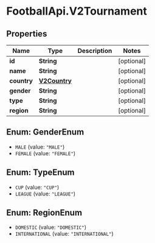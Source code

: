 # FootballApi.V2Tournament

## Properties
Name | Type | Description | Notes
------------ | ------------- | ------------- | -------------
**id** | **String** |  | [optional] 
**name** | **String** |  | [optional] 
**country** | [**V2Country**](V2Country.md) |  | [optional] 
**gender** | **String** |  | [optional] 
**type** | **String** |  | [optional] 
**region** | **String** |  | [optional] 

<a name="GenderEnum"></a>
## Enum: GenderEnum

* `MALE` (value: `"MALE"`)
* `FEMALE` (value: `"FEMALE"`)


<a name="TypeEnum"></a>
## Enum: TypeEnum

* `CUP` (value: `"CUP"`)
* `LEAGUE` (value: `"LEAGUE"`)


<a name="RegionEnum"></a>
## Enum: RegionEnum

* `DOMESTIC` (value: `"DOMESTIC"`)
* `INTERNATIONAL` (value: `"INTERNATIONAL"`)

